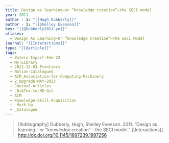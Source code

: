 ```yaml
---
title: Design as learning—or “knowledge creation”—the SECI model
year: 2011
author - 1: "[[Hugh Dubberly]]"
author - 2: "[[Shelley Evenson]]"
key: "[[@Dubberly2011-yu]]"
aliases:
  - Design As Learning—Or “knowledge Creation”—The Seci Model
journal: "[[Interactions]]"
type: "[[@article]]"
tags:
  - Zotero-Import-Feb-22
  - My-Library
  - 2021-12-03-Frontiers
  - Notion-Catalogued
  - ACM_Association-for-Computing-Machinery
  - 2_Upgrade-MAY-2023
  - Journal-Articles
  - _BibTex-to-MD-Git
  - ACM
  - Knowledge-Skill-Acquisition
  - _Mark-Up
  - _Cataloged
---
```


> [!bibliography]
> Dubberly, Hugh, Shelley Evenson. 2011. “Design as learning—or “knowledge creation”—the SECI model.” [[Interactions]]. http://dx.doi.org/10.1145/1897239.1897256